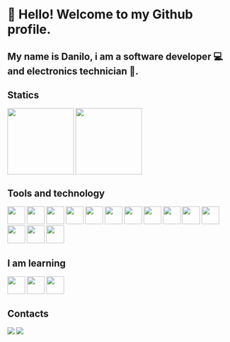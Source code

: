# 👋 Hello! Welcome to my Github profile.
## My name is Danilo, i am a software developer :computer: and electronics technician :electric_plug:.

## Statics

<div>
    <img height=150 align="center" src="https://github-readme-stats.vercel.app/api?username=DaniloRibeiro07&theme=holi&hide=contribs,stars&show_icons=true&rank_icon=github#gh-dark-mode-only" />
    <img height=150 align="center" src="https://github-readme-stats.vercel.app/api/top-langs/?username=DaniloRibeiro07&layout=compact&theme=holi&exclude_repo=Firmware---Manuten--o-Aurelio&hide=dockerfile" />
</div>

## Tools and technology
<div>
    <img src="https://cdn.jsdelivr.net/gh/devicons/devicon@latest/icons/linux/linux-original.svg" width="40" height="40" />
    <img src="https://cdn.jsdelivr.net/gh/devicons/devicon@latest/icons/git/git-original.svg" width="40" height="40" />
    <img src="https://cdn.jsdelivr.net/gh/devicons/devicon@latest/icons/github/github-original-wordmark.svg" width="40" height="40" />
    <img src="https://cdn.jsdelivr.net/gh/devicons/devicon@latest/icons/githubactions/githubactions-original.svg" width="40" height="40" />
    <img src="https://cdn.jsdelivr.net/gh/devicons/devicon@latest/icons/postgresql/postgresql-original.svg" width="40" height="40" />
    <img src="https://cdn.jsdelivr.net/gh/devicons/devicon@latest/icons/ruby/ruby-plain-wordmark.svg" width="40" height="40" />
    <img src="https://cdn.jsdelivr.net/gh/devicons/devicon@latest/icons/rails/rails-plain-wordmark.svg" width="40" height="40" />
    <img src="https://cdn.jsdelivr.net/gh/devicons/devicon@latest/icons/docker/docker-original-wordmark.svg" width="40" height="40" />
    <img src="https://cdn.jsdelivr.net/gh/devicons/devicon@latest/icons/javascript/javascript-original.svg" width="40" height="40" />
    <img src="https://cdn.jsdelivr.net/gh/devicons/devicon@latest/icons/arduino/arduino-original-wordmark.svg" width="40" height="40" />
    <img src="https://www.gstatic.com/images/branding/product/2x/hh_apps_script_512dp.png" width="40" height="40" /> 
    <img src="https://cdn.jsdelivr.net/gh/devicons/devicon@latest/icons/amazonwebservices/amazonwebservices-original-wordmark.svg" width="40" height="40" />
    <img src="https://cdn.jsdelivr.net/gh/devicons/devicon@latest/icons/rspec/rspec-original.svg" width="40" height="40" />
    <img src="https://cdn.jsdelivr.net/gh/devicons/devicon@latest/icons/redis/redis-original-wordmark.svg" width="40" height="40" />               
</div>

## I am learning
<div>
    <img loading="lazy"  src="https://cdn.jsdelivr.net/gh/devicons/devicon@latest/icons/css3/css3-original.svg" width="40" height="40" />
    <img loading="lazy"  src="https://cdn.jsdelivr.net/gh/devicons/devicon@latest/icons/tailwindcss/tailwindcss-original.svg" width="40" height="40" />
    <img loading="lazy"  src="https://encrypted-tbn0.gstatic.com/images?q=tbn:ANd9GcTyeVCY7_XDyobzQqPFc4ngwIsHAxWTJ423_w&s" width="40" height="40">
</div>

          
## Contacts
<div> 
  <a href="https://www.instagram.com/daniloribei" target="_blank"><img src="https://img.shields.io/badge/-Instagram-%23E4405F?style=for-the-badge&logo=instagram&logoColor=white" target="_blank"></a>
  <a href="https://www.linkedin.com/in/danilorib" target="_blank"><img src="https://img.shields.io/badge/-LinkedIn-%230077B5?style=for-the-badge&logo=linkedin&logoColor=white" target="_blank"></a> 
</div>
